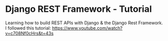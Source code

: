 # Django REST Framework - Tutorial
Learning how to build REST APIs with Django &amp; the Django Rest Framework.
I followed this tutorial: https://www.youtube.com/watch?v=c708Nf0cHrs&t=43s
